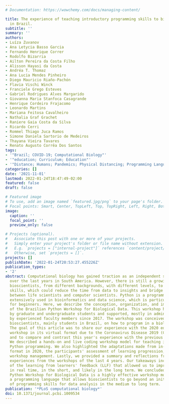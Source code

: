```yaml
---
# Documentation: https://wowchemy.com/docs/managing-content/

title: The experience of teaching introductory programming skills to bioscientists
  in Brazil.
subtitle: ''
summary: ''
authors:
- Luíza Zuvanov
- Ana Letycia Basso Garcia
- Fernando Henrique Correr
- Rodolfo Bizarria
- Ailton Pereira da Costa Filho
- Alisson Hayasi da Costa
- Andréa T. Thomaz
- Ana Lucia Mendes Pinheiro
- Diego Mauricio Riaño-Pachón
- Flavia Vischi Winck
- Franciele Grego Esteves
- Gabriel Rodrigues Alves Margarido
- Giovanna Maria Stanfoca Casagrande
- Henrique Cordeiro Frajacomo
- Leonardo Martins
- Mariana Feitosa Cavalheiro
- Nathalia Graf Grachet
- Raniere Gaia Costa da Silva
- Ricardo Cerri
- Rommel Thiago Juca Ramos
- Simone Daniela Sartorio de Medeiros
- Thayana Vieira Tavares
- Renato Augusto Corrêa Dos Santos
tags:
- '"Brazil; COVID-19; Computational Biology"'
- '"education; Curriculum; Education"'
- '"Distance; Humans; Pandemics; Physical Distancing; Programming Languages"'
categories: []
date: '2021-11-01'
lastmod: 2022-01-24T18:47:49-02:00
featured: false
draft: false

# Featured image
# To use, add an image named `featured.jpg/png` to your page's folder.
# Focal points: Smart, Center, TopLeft, Top, TopRight, Left, Right, BottomLeft, Bottom, BottomRight.
image:
  caption: ''
  focal_point: ''
  preview_only: false

# Projects (optional).
#   Associate this post with one or more of your projects.
#   Simply enter your project's folder or file name without extension.
#   E.g. `projects = ["internal-project"]` references `content/project/deep-learning/index.md`.
#   Otherwise, set `projects = []`.
projects: []
publishDate: '2022-01-24T20:53:27.455226Z'
publication_types:
- '2'
abstract: Computational biology has gained traction as an independent scientific discipline
  over the last years in South America. However, there is still a growing need for
  bioscientists, from different backgrounds, with different levels, to acquire programming
  skills, which could reduce the time from data to insights and bridge communication
  between life scientists and computer scientists. Python is a programming language
  extensively used in bioinformatics and data science, which is particularly suitable
  for beginners. Here, we describe the conception, organization, and implementation
  of the Brazilian Python Workshop for Biological Data. This workshop has been organized
  by graduate and undergraduate students and supported, mostly in administrative matters,
  by experienced faculty members since 2017. The workshop was conceived for teaching
  bioscientists, mainly students in Brazil, on how to program in a biological context.
  The goal of this article was to share our experience with the 2020 edition of the
  workshop in its virtual format due to the Coronavirus Disease 2019 (COVID-19) pandemic
  and to compare and contrast this year's experience with the previous in-person editions.
  We described a hands-on and live coding workshop model for teaching introductory
  Python programming. We also highlighted the adaptations made from in-person to online
  format in 2020, the participants' assessment of learning progression, and general
  workshop management. Lastly, we provided a summary and reflections from our personal
  experiences from the workshops of the last 4 years. Our takeaways included the benefits
  of the learning from learners' feedback (LLF) that allowed us to improve the workshop
  in real time, in the short, and likely in the long term. We concluded that the Brazilian
  Python Workshop for Biological Data is a highly effective workshop model for teaching
  a programming language that allows bioscientists to go beyond an initial exploration
  of programming skills for data analysis in the medium to long term.
publication: '*PLoS computational biology*'
doi: 10.1371/journal.pcbi.1009534
---
```

